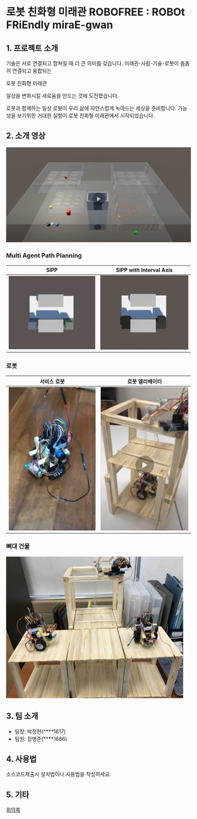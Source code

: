 # 로봇 친화형 미래관 ROBOFREE : ROBOt FRiEndly miraE-gwan

## 1. 프로젝트 소개

기술은 서로 연결되고 합쳐질 때 더 큰 의미를 갖습니다.
미래관-사람-기술-로봇이 촘촘히 연결되고 융합되는

로봇 친화형 미래관

일상을 변화시킬 새로움을 만드는 것에 도전했습니다.

로봇과 함께하는 일상
로봇이 우리 삶에 자연스럽게 녹아드는 세상을 준비합니다.
가능성을 보기위한 거대한 실험이
로봇 친화형 미래관에서 시작되었습니다.

## 2. 소개 영상

[<img src = "./Assets/1617/Images/5.png">](https://youtu.be/M7KIbQa7Pxs)

### Multi Agent Path Planning

| SIPP | SIPP with Interval Axis |
| --- | --- |
| ![SIPP](./Assets/1686/Videos/SIPP.gif) | ![SIPP Advanced](./Assets/1686/Videos/SIPP%20with%20Interval%20Axis%203x4.gif) |

### 로봇

| 서비스 로봇 | 로봇 엘리베이터 |
| --- | --- |
| [<img src = "./Assets/1617/Images/6.png">](https://youtu.be/PNdhJjClKcY) | [<img src = "./Assets/1617/Images/7.png">](https://youtu.be/Bud2Jc5ON6M) |

### 뼈대 건물

![SIPP](./Assets/1617/Images/1.png)
<img src = "">

## 3. 팀 소개

- 팀장: 박정현(****1617)
- 팀원: 장병준(****1686)

## 4. 사용법

소스코드제출시 설치법이나 사용법을 작성하세요.

## 5. 기타

[회의록](https://docs.google.com/document/d/1Jag0lyQDvFNUKjmpU1_TOHbEmVOhvqhIF1oz9uKTGSA/edit?usp=sharing)